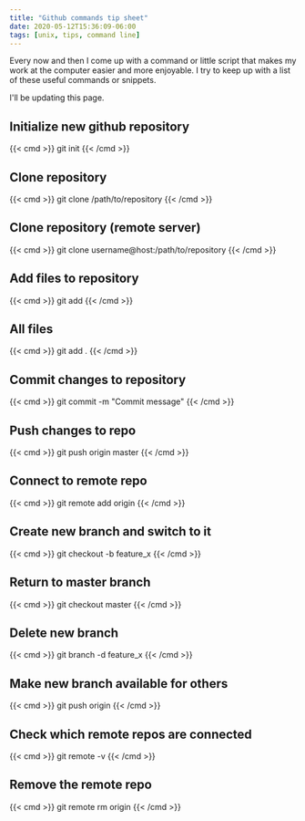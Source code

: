 ```yaml
---
title: "Github commands tip sheet"
date: 2020-05-12T15:36:09-06:00
tags: [unix, tips, command line]
---
```


Every now and then I come up with a command or little script that makes my work at the computer easier and more enjoyable. I try to keep up with a list of these useful commands or snippets.

I'll be updating this page.

## Initialize new github repository
{{< cmd >}}
git init
{{< /cmd >}}

## Clone repository
{{< cmd >}}
git clone /path/to/repository
{{< /cmd >}}

## Clone repository (remote server)
{{< cmd >}}
git clone username@host:/path/to/repository
{{< /cmd >}}

## Add files to repository
{{< cmd >}}
git add <filename>
{{< /cmd >}}

## All files
{{< cmd >}}
git add .
{{< /cmd >}}

## Commit changes to repository
{{< cmd >}}
git commit -m "Commit message"
{{< /cmd >}}

## Push changes to repo
{{< cmd >}}
git push origin master
{{< /cmd >}}

## Connect to remote repo
{{< cmd >}}
git remote add origin <server>
{{< /cmd >}}

## Create new branch and switch to it
{{< cmd >}}
git checkout -b feature_x
{{< /cmd >}}

## Return to master branch
{{< cmd >}}
git checkout master
{{< /cmd >}}

## Delete new branch
{{< cmd >}}
git branch -d feature_x
{{< /cmd >}}

## Make new branch available for others 
{{< cmd >}}
git push origin <branch>
{{< /cmd >}}

## Check which remote repos are connected
{{< cmd >}}
git remote -v
{{< /cmd >}}

## Remove the remote repo
{{< cmd >}}
git remote rm origin
{{< /cmd >}}